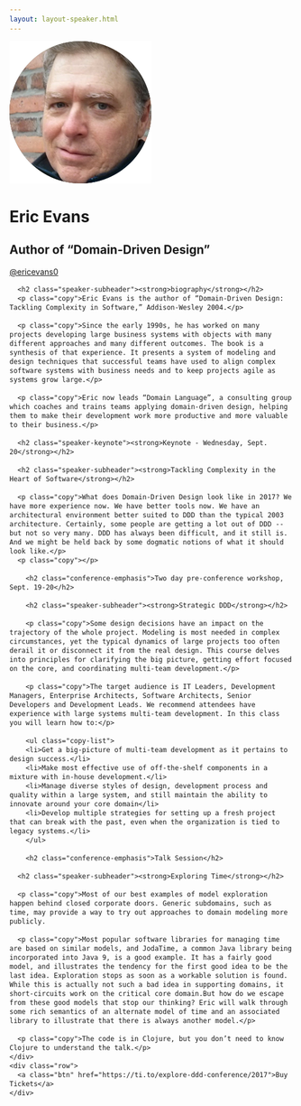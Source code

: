 ```yaml
---
layout: layout-speaker.html
---
```


<div class="container section featured-speaker">
  <div class="row">
    <div class="col-xs-12 col-sm-2 img-container">
      <img class="speaker-page-img" src="../img/speakers/Eric-Evans-ON.png" />
      </div>
    <div class="col-xs-12 col-sm-10 copy-container">
      <h1 class="speaker-header">Eric Evans</h1>
      <h2 class="speaker-subtitle">Author of “Domain-Driven Design”</h2>
      <p class="copy"><a class="speaker-handle" href="https://twitter.com/ericevans0" target="_blank">@ericevans0</a></p>

      <h2 class="speaker-subheader"><strong>biography</strong></h2>
      <p class="copy">Eric Evans is the author of “Domain-Driven Design: Tackling Complexity in Software,” Addison-Wesley 2004.</p>

      <p class="copy">Since the early 1990s, he has worked on many projects developing large business systems with objects with many different approaches and many different outcomes. The book is a synthesis of that experience. It presents a system of modeling and design techniques that successful teams have used to align complex software systems with business needs and to keep projects agile as systems grow large.</p>

      <p class="copy">Eric now leads “Domain Language”, a consulting group which coaches and trains teams applying domain-driven design, helping them to make their development work more productive and more valuable to their business.</p>

      <h2 class="speaker-keynote"><strong>Keynote - Wednesday, Sept. 20</strong></h2>

      <h2 class="speaker-subheader"><strong>Tackling Complexity in the Heart of Software</strong></h2>

      <p class="copy">What does Domain-Driven Design look like in 2017? We have more experience now. We have better tools now. We have an architectural environment better suited to DDD than the typical 2003 architecture. Certainly, some people are getting a lot out of DDD -- but not so very many. DDD has always been difficult, and it still is. And we might be held back by some dogmatic notions of what it should look like.</p>
      <p class="copy"></p>

        <h2 class="conference-emphasis">Two day pre-conference workshop, Sept. 19-20</h2>

        <h2 class="speaker-subheader"><strong>Strategic DDD</strong></h2>

        <p class="copy">Some design decisions have an impact on the trajectory of the whole project. Modeling is most needed in complex circumstances, yet the typical dynamics of large projects too often derail it or disconnect it from the real design. This course delves into principles for clarifying the big picture, getting effort focused on the core, and coordinating multi-team development.</p>

        <p class="copy">The target audience is IT Leaders, Development Managers, Enterprise Architects, Software Architects, Senior Developers and Development Leads. We recommend attendees have experience with large systems multi-team development. In this class you will learn how to:</p>

        <ul class="copy-list">
        <li>Get a big-picture of multi-team development as it pertains to design success.</li>
        <li>Make most effective use of off-the-shelf components in a mixture with in-house development.</li>
        <li>Manage diverse styles of design, development process and quality within a large system, and still maintain the ability to innovate around your core domain</li>
        <li>Develop multiple strategies for setting up a fresh project that can break with the past, even when the organization is tied to legacy systems.</li>
        </ul>

        <h2 class="conference-emphasis">Talk Session</h2>

      <h2 class="speaker-subheader"><strong>Exploring Time</strong></h2>

      <p class="copy">Most of our best examples of model exploration happen behind closed corporate doors. Generic subdomains, such as time, may provide a way to try out approaches to domain modeling more publicly.

      <p class="copy">Most popular software libraries for managing time are based on similar models, and JodaTime, a common Java library being incorporated into Java 9, is a good example. It has a fairly good model, and illustrates the tendency for the first good idea to be the last idea. Exploration stops as soon as a workable solution is found. While this is actually not such a bad idea in supporting domains, it short-circuits work on the critical core domain.But how do we escape from these good models that stop our thinking? Eric will walk through some rich semantics of an alternate model of time and an associated library to illustrate that there is always another model.</p>

      <p class="copy">The code is in Clojure, but you don’t need to know Clojure to understand the talk.</p>
    </div>
    <div class="row">
      <a class="btn" href="https://ti.to/explore-ddd-conference/2017">Buy Tickets</a>
    </div>
</div>
</div>
